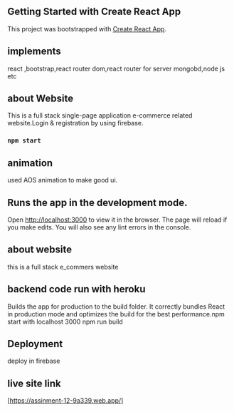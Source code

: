 ## Getting Started with Create React App

This project was bootstrapped with [Create React App](https://github.com/facebook/create-react-app).
## implements 
react ,bootstrap,react router dom,react router for server mongobd,node js etc

## about Website
This is a full stack single-page application e-commerce related website.Login & registration by using firebase.

### `npm start`
## animation 
used AOS animation to make good ui.

## Runs the app in the development mode.
Open [http://localhost:3000](http://localhost:3000) to view it in the browser.
The page will reload if you make edits.
You will also see any lint errors in the console.

## about website
this is a full stack e_commers website

## backend code run with heroku
Builds the app for production to the build folder.
It correctly bundles React in production mode and optimizes the build for the best performance.npm start with localhost 3000
npm run build
## Deployment
deploy in firebase

## live site link 
[https://assinment-12-9a339.web.app/]

